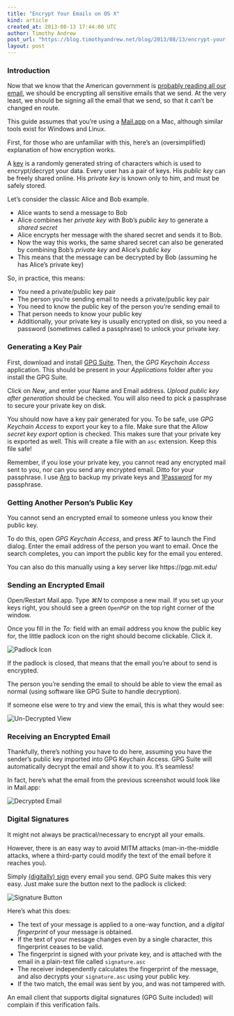 ```yaml
---
title: "Encrypt Your Emails on OS X"
kind: article
created_at: 2013-08-13 17:44:00 UTC
author: Timothy Andrew
post_url: "https://blog.timothyandrew.net/blog/2013/08/13/encrypt-your-emails-on-os-x/"
layout: post
---
```

<h3>Introduction</h3>

<p>Now that we know that the American government is <a href="https://en.wikipedia.org/wiki/PRISM_(surveillance_program)">probably reading all our email</a>, we should be encrypting all sensitive emails that we send.
At the very least, we should be signing all the email that we send, so that it can&#8217;t be changed en route.</p>

<p>This guide assumes that you&#8217;re using a <a href="https://en.wikipedia.org/wiki/Mail_(application)">Mail.app</a> on a Mac, although similar tools exist for Windows and Linux.</p>

<p>First, for those who are unfamiliar with this, here&#8217;s an (oversimplified) explanation of how encryption works.</p>

<p>A <a href="https://en.wikipedia.org/wiki/Cryptographic_key">key</a> is a randomly generated string of characters which is used to encrypt/decrypt your data.
Every user has a pair of keys. His <em>public key</em> can be freely shared online. His <em>private key</em> is known only to him, and must be safely stored.</p>

<p>Let&#8217;s consider the classic Alice and Bob example.</p>

<ul>
<li>Alice wants to send a message to Bob</li>
<li>Alice combines her <em>private key</em> with Bob&#8217;s <em>public key</em> to generate a <em>shared secret</em></li>
<li>Alice encrypts her message with the shared secret and sends it to Bob.</li>
<li>Now the way this works, the same shared secret can also be generated by combining Bob&#8217;s <em>private key</em> and Alice&#8217;s <em>public key</em></li>
<li>This means that the message can be decrypted by Bob (assuming he has Alice&#8217;s private key)</li>
</ul>


<p>So, in practice, this means:</p>

<ul>
<li>You need a private/public key pair</li>
<li>The person you&#8217;re sending email to needs a private/public key pair</li>
<li>You need to know the public key of the person you&#8217;re sending email to</li>
<li>That person needs to know your public key</li>
<li>Additionally, your private key is usually encrypted on disk, so you need a password (sometimes called a passphrase) to unlock your private key.</li>
</ul>


<h3>Generating a Key Pair</h3>

<p>First, download and install <a href="https://gpgtools.org/">GPG Suite</a>. Then, the <em>GPG Keychain Access</em> application. This should be present in your <em>Applications</em> folder after you install the GPG Suite.</p>

<p>Click on <em>New</em>, and enter your Name and Email address. <em>Upload public key after generation</em> should be checked. You will also need to pick a passphrase to secure your private key on disk.</p>

<p>You should now have a key pair generated for you. To be safe, use <em>GPG Keychain Access</em> to export your key to a file. Make sure that the <em>Allow secret key export</em> option is checked. This makes sure that your private key is exported as well. This will create a file with an <code>asc</code> extension. Keep this file safe!</p>

<p>Remember, if you lose your private key, you cannot read any encrypted mail sent to you, nor can you send any encrypted email. Ditto for your passphrase.
I use <a href="www.haystacksoftware.com/arq/">Arq</a> to backup my private keys and <a href="https://agilebits.com/onepassword">1Password</a> for my passphrase.</p>

<h3>Getting Another Person&#8217;s Public Key</h3>

<p>You cannot send an encrypted email to someone unless you know their public key.</p>

<p>To do this, open <em>GPG Keychain Access</em>, and press <em>⌘F</em> to launch the Find dialog. Enter the email address of the person you want to email.
Once the search completes, you can import the public key for the email you entered.</p>

<p>You can also do this manually using a key server like https://pgp.mit.edu/</p>

<h3>Sending an Encrypted Email</h3>

<p>Open/Restart Mail.app. Type <em>⌘N</em> to compose a new mail.
If you set up your keys right, you should see a green <code>OpenPGP</code> on the top right corner of the window.</p>

<p>Once you fill in the <em>To:</em> field with an email address you know the public key for, the little padlock icon on the right should become clickable. Click it.</p>

<p><img src="https://blog.timothyandrew.net/images/encryption/2.png" alt="Padlock Icon" /></p>

<p>If the padlock is closed, that means that the email you&#8217;re about to send is encrypted.</p>

<p>The person you&#8217;re sending the email to should be able to view the email as normal (using software like GPG Suite to handle decryption).</p>

<p>If someone else were to try and view the email, this is what they would see:</p>

<p><img src="https://blog.timothyandrew.net/images/encryption/3.png" alt="Un-Decrypted View" /></p>

<h3>Receiving an Encrypted Email</h3>

<p>Thankfully, there&#8217;s nothing you have to do here, assuming you have the sender&#8217;s public key imported into GPG Keychain Access.
GPG Suite will automatically decrypt the email and show it to you. It&#8217;s seamless!</p>

<p>In fact, here&#8217;s what the email from the previous screenshot would look like in Mail.app:</p>

<p><img src="https://blog.timothyandrew.net/images/encryption/4.png" alt="Decrypted Email" /></p>

<h3>Digital Signatures</h3>

<p>It might not always be practical/necessary to encrypt all your emails.</p>

<p>However, there is an easy way to avoid MITM attacks (man-in-the-middle attacks, where a third-party could modify the text of the email before it reaches you).</p>

<p>Simply <a href="https://en.wikipedia.org/wiki/Digital_signature">(digitally) sign</a> every email you send. GPG Suite makes this very easy. Just make sure the button next to the padlock is clicked:</p>

<p><img src="https://blog.timothyandrew.net/images/encryption/5.png" alt="Signature Button" /></p>

<p>Here&#8217;s what this does:</p>

<ul>
<li>The text of your message is applied to a one-way function, and a <em>digital fingerprint</em> of your message is obtained.</li>
<li>If the text of your message changes even by a single character, this fingerprint ceases to be valid.</li>
<li>The fingerprint is signed with your private key, and is attached with the email in a plain-text file called <code>signature.asc</code></li>
<li>The receiver independently calculates the fingerprint of the message, and also decrypts your <code>signature.asc</code> using your public key.</li>
<li>If the two match, the email was sent by you, and was not tampered with.</li>
</ul>


<p>An email client that supports digital signatures (GPG Suite included) will complain if this verification fails.</p>

